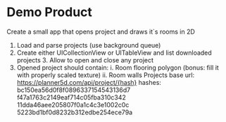 # Demo Product

Create a small app that opens project and draws it`s rooms in 2D
1. Load and parse projects (use background queue)
2. Create either UICollectionView or UITableView and list downloaded projects 3. Allow to open and close any project
4. Opened project should contain:
i. Room flooring polygon (bonus: fill it with properly scaled texture) ii. Room walls
Projects
base url: https://planner5d.com/api/project/{hash} hashes:
bc150ea56d0f8f0896337154543136d7 f47a1763c2149eaf714c05fba310c342 11dda46aee205807f0a1c4c3e1002c0c 5223bd1bf0d8232b312edbe254ece79a

